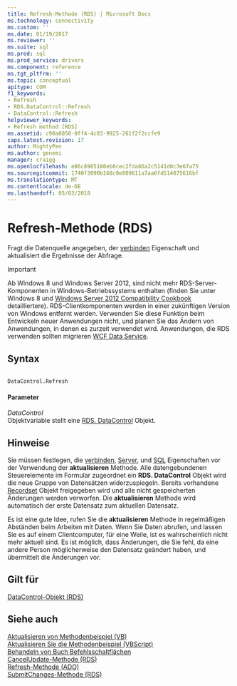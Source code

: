 ```yaml
---
title: Refresh-Methode (RDS) | Microsoft Docs
ms.technology: connectivity
ms.custom: ''
ms.date: 01/19/2017
ms.reviewer: ''
ms.suite: sql
ms.prod: sql
ms.prod_service: drivers
ms.component: reference
ms.tgt_pltfrm: ''
ms.topic: conceptual
apitype: COM
f1_keywords:
- Refresh
- RDS.DataControl::Refresh
- DataControl::Refresh
helpviewer_keywords:
- Refresh method [RDS]
ms.assetid: c90a8050-0ff4-4c83-9925-261f2f2ccfe9
caps.latest.revision: 17
author: MightyPen
ms.author: genemi
manager: craigg
ms.openlocfilehash: e86c8965180eb6cec2fda86a2c5141d0c3e6fa75
ms.sourcegitcommit: 1740f3090b168c0e809611a7aa6fd514075616bf
ms.translationtype: MT
ms.contentlocale: de-DE
ms.lasthandoff: 05/03/2018
---
```

# <a name="refresh-method-rds"></a>Refresh-Methode (RDS)
Fragt die Datenquelle angegeben, der [verbinden](../../../ado/reference/rds-api/connect-property-rds.md) Eigenschaft und aktualisiert die Ergebnisse der Abfrage.  
  
> [!IMPORTANT]
>  Ab Windows 8 und Windows Server 2012, sind nicht mehr RDS-Server-Komponenten in Windows-Betriebssystems enthalten (finden Sie unter Windows 8 und [Windows Server 2012 Compatibility Cookbook](https://www.microsoft.com/en-us/download/details.aspx?id=27416) detailliertere). RDS-Clientkomponenten werden in einer zukünftigen Version von Windows entfernt werden. Verwenden Sie diese Funktion beim Entwickeln neuer Anwendungen nicht, und planen Sie das Ändern von Anwendungen, in denen es zurzeit verwendet wird. Anwendungen, die RDS verwenden sollten migrieren [WCF Data Service](http://go.microsoft.com/fwlink/?LinkId=199565).  
  
## <a name="syntax"></a>Syntax  
  
```  
  
DataControl.Refresh  
```  
  
#### <a name="parameters"></a>Parameter  
 *DataControl*  
 Objektvariable stellt eine [RDS. DataControl](../../../ado/reference/rds-api/datacontrol-object-rds.md) Objekt.  
  
## <a name="remarks"></a>Hinweise  
 Sie müssen festlegen, die [verbinden](../../../ado/reference/rds-api/connect-property-rds.md), [Server](../../../ado/reference/rds-api/server-property-rds.md), und [SQL](../../../ado/reference/rds-api/sql-property.md) Eigenschaften vor der Verwendung der **aktualisieren** Methode. Alle datengebundenen Steuerelemente im Formular zugeordnet ein **RDS. DataControl** Objekt wird die neue Gruppe von Datensätzen widerzuspiegeln. Bereits vorhandene [Recordset](../../../ado/reference/ado-api/recordset-object-ado.md) Objekt freigegeben wird und alle nicht gespeicherten Änderungen werden verworfen. Die **aktualisieren** Methode wird automatisch der erste Datensatz zum aktuellen Datensatz.  
  
 Es ist eine gute Idee, rufen Sie die **aktualisieren** Methode in regelmäßigen Abständen beim Arbeiten mit Daten. Wenn Sie Daten abrufen, und lassen Sie es auf einem Clientcomputer, für eine Weile, ist es wahrscheinlich nicht mehr aktuell sind. Es ist möglich, dass Änderungen, die Sie fehl, da eine andere Person möglicherweise den Datensatz geändert haben, und übermittelt die Änderungen vor.  
  
## <a name="applies-to"></a>Gilt für  
 [DataControl-Objekt (RDS)](../../../ado/reference/rds-api/datacontrol-object-rds.md)  
  
## <a name="see-also"></a>Siehe auch  
 [Aktualisieren von Methodenbeispiel (VB)](../../../ado/reference/ado-api/refresh-method-example-vb.md)   
 [Aktualisieren Sie die Methodenbeispiel (VBScript)](../../../ado/reference/rds-api/refresh-method-example-vbscript.md)   
 [Behandeln von Buch Befehlsschaltflächen](../../../ado/guide/remote-data-service/address-book-command-buttons.md)   
 [CancelUpdate-Methode (RDS)](../../../ado/reference/rds-api/cancelupdate-method-rds.md)   
 [Refresh-Methode (ADO)](../../../ado/reference/ado-api/refresh-method-ado.md)   
 [SubmitChanges-Methode (RDS)](../../../ado/reference/rds-api/submitchanges-method-rds.md)


